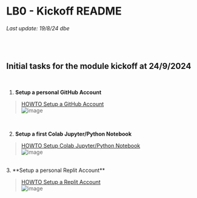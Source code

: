 # LB0 - Kickoff README
###### Last update: 19/8/24 dbe
</br>

## Initial tasks for the module kickoff at 24/9/2024
</br>

1. **Setup a personal GitHub Account**

> [HOWTO Setup a GitHub Account](https://github.com/sawubona-repo/KETE-HS24-WORK/blob/master/LB0-Kickoff/HOWTO_Setup-GitHub-Account-WORK/blob/master/LB0-Kickoff/HOWTO_Setup-GitHub-Account.md)  
![image](https://github.com/sawubona-repo/KETE-HS23-WORK/assets/52699611/e4d4c979-ad2f-43be-b193-4cf9bd9fb458)
</br>  

2. **Setup a first Colab Jupyter/Python Notebook** 

> [HOWTO Setup Colab Jupyter/Python Notebook](https://github.com/sawubona-repo/KETE-HS24-WORK/blob/master/LB0-Kickoff/HOWTO_Setup-Jupyter-Notebook.md)  
![image](https://github.com/sawubona-repo/KETE-HS23-WORK/assets/52699611/d3fd10aa-9a63-4576-8bc1-5d9b80ce0314)

</br>  
3. **Setup a personal Replit Account** 

> [HOWTO Setup a Replit Account](https://github.com/sawubona-repo/KETE-HS24-WORK/blob/main/LB0-Kickoff/HOWTO_Setup-Replit-Account.md)  
![image](https://github.com/sawubona-repo/KETE-HS23-WORK/assets/52699611/2db33925-f866-4193-b135-8cd7972bf562)

</br>  
</br>
